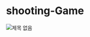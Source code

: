 # shooting-Game  

![제목 없음](https://user-images.githubusercontent.com/74494210/184909958-80f9d434-0611-40a1-bf45-77fb7be26d4e.png)
